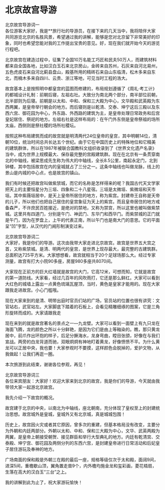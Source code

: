 # 北京故宫导游  
北京故宫导游词一  
各位游客大家好，我是**旅行社的导游员，在接下来的几天当中，我将陪伴大家共同游览北京的名胜风景，希望通过我的讲解，能够是您对北京留下非常美好的印象，同时也希望您能对我的工作提出宝贵的意见。好，现在我们就开始今天的游览行程吧。  

北京故宫在建造过程中，征集了全国10万名能工巧匠和民夫50万人，而建筑材料都来自全国各地，比如汉白玉石来北京房山，金砖来自苏州，石灰来自河北易州，五色虎皮石来自河北蓟县盘山，殿基所用的精砖石来自山东临清，松木多来自东北，而楠木多来自四川、云贵、浙江等地，可见当时工程的浩大。  

故宫基本上是按照明中都皇宫的蓝图而修建的，布局规划遵循了《周礼·考工计》的都城设计礼制：前朝后寝，左祖右社。大致分为南北两个部分，南半部位前朝，北半部则为后寝。前朝是以太和、中和、保和三大殿为中心，文华殿和武英殿为东西两翼，是皇帝举行朝会的地方。而后寝则是以乾清、交泰、坤宁这后三殿以及东西六宫、御花园为中心，外东路、外西路的建筑为主，是皇帝处理日常政务和后宫皇妃居住、祭祀的地方。左祖右社是这样布局的：在午门外东侧是皇帝祭祖的场所太庙，西侧则是祭社稷的场所社稷坛。  

按照这种布局建筑而成的故宫就是明清两代24位皇帝的皇宫，其中明朝14位，清朝10位，统治时间总共长达五个世纪。由于它在中国历史上的特殊地位和它精美的建筑群体，所以在1987年被联合国教科文组织收录到了《世界文化遗产名录》当中，成为世界上规模最大、保存最完整的宫殿建筑群。现在在北京有一条贯穿南北的中轴线，被梁思成先生称为伟大的中轴线，全长8.5公里，南起永定门，北到钟楼，其中包括故宫在内的皇城就占了三分之一。这条中轴线也叫做龙脉，线上的景山是内城的中心点，也是故宫的镇山。  

我们有时候还把故宫叫做紫禁城，而它的名称是怎样得来的呢？我国古代天文学家把天上的主要恒星分为三垣、四象和二十八星宿。三垣是太微垣、紫微垣和天市垣。其中紫薇垣居中，是天上皇帝所居住的地方，称为紫宫。封建帝王自称是天帝的儿子，所以他们也把自己居住的皇宫象征为天上的紫宫。而且皇帝居住的地方戒备森严，不许庶民百姓接近，是绝对的禁地，又称为禁宫，所以这里也被叫做紫禁城。这里共有四道门，分别是午门、神武门、东华门和西华门。而紫禁城的正门就是午门，因为在罗盘上，上午的代表正南，所以午门也是南大门的意思。它的平面呈“凹”字型，从汉代的门阙形制演变过来。  

北京故宫导游词二  
大家好，我是你们的导游。这次由我带大家走进北京故宫。故宫是世界五大宫之首，又称紫禁城。是清、明两代的皇宫，是世界上现存最大，最完整的古建筑群。总面积达725平方米。大家想想看，故宫就相当于20个足球场那么大。经过专家测量，故宫有打大小院90多座，房屋980多座共8070间。  

大家现在正前方的巨大红墙就是故宫的大门，它高12米，可想而知，它就是故宫的第一道防线。大家看，经过几百年的风吹雨打，它还是那么鲜红。大家可以看到大红色的城墙上露出一点黄色琉璃瓦屋顶，当时，黄色是皇家才能用的。现在大家跟我走进故宫。小心门槛哦。  

现在大家来到的是清、明带出庭时官员们站的广场，官员站的位置也很有讲究：文官站右，武官站左。大家脚底下踏着的石板上，会看见精雕细琢的图案，它是三角形旋转而成的。大家请跟我走  

现在来到的就是故宫著名的景点之一—九龙壁。大家可以看到一面壁上有九只龙在海面飞腾，龙的颜色之所以十分鲜艳，是因为它们是由上等釉染的。瞧，那只黄龙居中，前爪作出环抱的样子，后足分撅海水，龙身弯曲，瞠目张颌，好像在与我们宣战。两旁的白龙背道而驰，双眼炯炯有神地盯着黄龙，好像愤愤不平。为什么黄龙可以正居中央，我也要！大家参观时不要摸，这样颜色会脱掉的，爱护文物，从我做起！让我们再逛一圈。  

本次旅游到此结束，谢谢各位参观，再见！  

北京故宫导游词三  
各位来宾朋友：大家好！欢迎大家来到北京的故宫，我是你们的导游，今天就由我带领大家一起游北京故宫。  

我先介绍一下故宫的概况。  

故宫建于北京的中央，以南北为中轴线，座北朝南，充分体现了皇权至上的封建统治思想。故宫城外是皇城，皇城外又有北京城，真是城城包围！  

历史上，故宫因火灾或者其它原因，曾多次的重建，但基本格局没有改变，主要分为外朝和内廷两部分。外朝以太和、中和、保和三大殿为中心，文华、武英两殿为两翼，是皇帝上朝接受朝贺、接见群臣和举行大型典礼的地方。内廷有乾清宫、交泰殿、坤宁宫、御花园及两侧分列的东西六宫，是封建皇帝进行日常活动和后妃皇子居住游玩及奉神的地方。  

广场南面的保和殿是外朝三在殿的最后一座，规格等级仅次于太和殿，面阔9间，进深5间，重檐歇山顶，翼角置走兽9个，内外檐均施金龙和玺彩画，菱花梧扇，生落在高大的汉白玉“三台”之上。  

我的讲解到此为止了，祝大家游玩愉快！  
